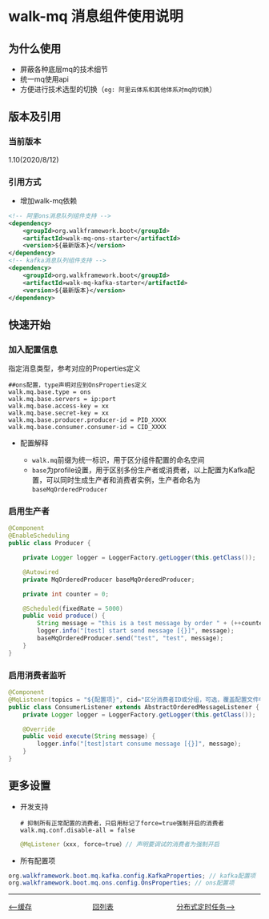 # walk-mq 消息组件使用说明

## 为什么使用

- 屏蔽各种底层mq的技术细节
- 统一mq使用api
- 方便进行技术选型的切换（`eg: 阿里云体系和其他体系对mq的切换`）

## 版本及引用

### 当前版本

1.10(2020/8/12)

### 引用方式

- 增加walk-mq依赖

```xml
<!-- 阿里ons消息队列组件支持 -->
<dependency>
    <groupId>org.walkframework.boot</groupId>
    <artifactId>walk-mq-ons-starter</artifactId>
    <version>${最新版本}</version>
</dependency>
<!-- kafka消息队列组件支持 -->
<dependency>
    <groupId>org.walkframework.boot</groupId>
    <artifactId>walk-mq-kafka-starter</artifactId>
    <version>${最新版本}</version>
</dependency>
```

## 快速开始

### 加入配置信息

指定消息类型，参考对应的Properties定义

``` properties
##ons配置，type声明对应到OnsProperties定义
walk.mq.base.type = ons  
walk.mq.base.servers = ip:port
walk.mq.base.access-key = xx
walk.mq.base.secret-key = xx
walk.mq.base.producer.producer-id = PID_XXXX
walk.mq.base.consumer.consumer-id = CID_XXXX
```

- 配置解释

  - `walk.mq`前缀为统一标识，用于区分组件配置的命名空间
  - `base`为profile设置，用于区别多份生产者或消费者，以上配置为Kafka配置，可以同时生成生产者和消费者实例，生产者命名为`baseMqOrderedProducer`

### 启用生产者

``` java
@Component
@EnableScheduling
public class Producer {

    private Logger logger = LoggerFactory.getLogger(this.getClass());

    @Autowired
    private MqOrderedProducer baseMqOrderedProducer;

    private int counter = 0;

    @Scheduled(fixedRate = 5000)
    public void produce() {
        String message = "this is a test message by order " + (++counter);
        logger.info("[test] start send message [{}]", message);
        baseMqOrderedProducer.send("test", "test", message);
    }
}
```

### 启用消费者监听

```java
@Component
@MqListener(topics = "${配置项}", cid="区分消费者ID或分组，可选，覆盖配置文件中的默认配置") // 声明要监听的topic列表
public class ConsumerListener extends AbstractOrderedMessageListener {
    private Logger logger = LoggerFactory.getLogger(this.getClass());

    @Override
    public void execute(String message) {
        logger.info("[test]start consume message [{}]", message);
    }
}
```

## 更多设置

- 开发支持

  ````properties
  # 抑制所有正常配置的消费者，只启用标记了force=true强制开启的消费者
  walk.mq.conf.disable-all = false
  ````

  ````java
  @MqListener（xxx, force=true）// 声明要调试的消费者为强制开启
  ````

- 所有配置项

```java
org.walkframework.boot.mq.kafka.config.KafkaProperties; // kafka配置项
org.walkframework.boot.mq.ons.config.OnsProperties; // ons配置项
```

---
<div style="display: flex">
  <div style="display: flex;flex:1;align-items: center;">
    <a href="https://gaiyinaizhi.github.io/walk-spring-boot/walk-cache"><--缓存</a>
  </div>
  <div style="display: flex;flex:1;align-items: center;">
    <a href="https://gaiyinaizhi.github.io/walk-spring-boot/index">回列表</a>
  </div>
  <div style="display: flex;flex:1;align-items: center;">
    <a href="https://gaiyinaizhi.github.io/walk-spring-boot/walk-scheduler">分布式定时任务--></a>
  </div>
</div>
